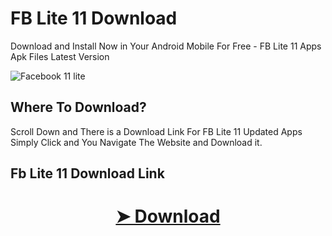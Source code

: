 # FB Lite 11 Download 
Download and Install Now in Your Android Mobile For Free - FB Lite 11 Apps Apk Files Latest Version

![Facebook 11 lite](https://github.com/reyan-dilawar/fb-lite-11-download/blob/97692b3333e8e032b6caf1ed455f5431366e8a06/11%20Facebook%20Lite%20Apps.jpg)
## Where To Download?

Scroll Down and There is a Download Link For FB Lite 11 Updated Apps Simply Click and You Navigate The Website and Download it.

  
## Fb Lite 11 Download Link
<h1 align=center>

[➤ Download](https://reyandilawar.blogspot.com/2016/07/11-facebook-lite-apps-in-0ne-android.html)

